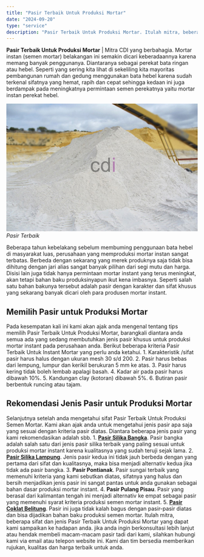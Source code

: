 ```yaml
---
title: "Pasir Terbaik Untuk Produksi Mortar"
date: "2024-09-20"
type: "service"
description: "Pasir Terbaik Untuk Produksi Mortar. Itulah mitra, beberapa sifat dan jenis Pasir Terbaik Untuk Produksi Mortar yang dapat kami sampaikan ke hadapan anda. ji..."
---
```


**Pasir Terbaik Untuk Produksi Mortar** | Mitra CDI yang berbahagia. Mortar instan (semen mortar) belakangan ini semakin dicari keberadaannya karena memang banyak penggunanya. Diantaranya sebagai perekat bata ringan atau hebel. Seperti yang sering kita lihat di sekeliling kita mayoritas pembangunan rumah dan gedung menggunakan bata hebel karena sudah terkenal sifatnya yang hemat, rapih dan cepat sehingga kedaan ini juga berdampak pada meningkatnya permintaan semen perekatnya yaitu mortar instan perekat hebel.

![Pasir Terbaik](/images/blog/silika-bangka-putih-4.jpg)
*Pasir Terbaik*

Beberapa tahun kebelakang sebelum membuming penggunaan bata hebel di masyarakat luas, perusahaan yang memproduksi mortar instan sangat terbatas. Berbeda dengan sekarang yang merek produknya saja tidak bisa dihitung dengan jari alias sangat banyak pilihan dari segi mutu dan harga. Disisi lain juga tidak hanya permintaan mortar instant yang terus meningkat, akan tetapi bahan baku produksinyapun ikut kena imbasnya. Seperti salah satu bahan bakunya tersebut adalah pasir dengan karakter dan sifat khusus yang sekarang banyak dicari oleh para produsen mortar instant.

 ## Memilih Pasir untuk Produksi Mortar
    
Pada kesempatan kali ini kami akan ajak anda mengenal tentang tips memilih Pasir Terbaik Untuk Produksi Mortar, barangkali diantara anda semua ada yang sedang membutuhkan jenis pasir khusus untuk produksi mortar instant pada perusahaan anda.
Berikut beberapa kriteria Pasir Terbaik Untuk Instant Mortar yang perlu anda ketahui.
1\. Karakteristik /sifat pasir harus halus dengan ukuran mesh 30 s/d 200.
2\. Pasir harus bebas dari lempung, lumpur dan kerikil berukuran 5 mm ke atas.
3\. Pasir harus kering tidak boleh lembab apalagi basah.
4\. Kadar air pada pasir harus dibawah 10%.
5\. Kandungan clay (kotoran) dibawah 5%.
6\. Butiran pasir berbentuk runcing atau tajam.

 ## Rekomendasi Jenis Pasir untuk Produksi Mortar
    
Selanjutnya setelah anda mengetahui sifat Pasir Terbaik Untuk Produksi Semen Mortar. Kami akan ajak anda untuk mengetahui jenis pasir apa saja yang sesuai dengan kriteria pasir diatas. Diantara beberapa jenis pasir yang kami rekomendasikan adalah sbb.
1\. [**Pasir Silika Bangka**](/product/pasir-putih-bangka). Pasir bangka adalah salah satu dari jenis pasir silika terbaik yang paling sesuai untuk produksi mortar instant karena kualitasnya yang sudah teruji sejak lama.
2\. [**Pasir Silika Lampung**](/product/pasir-putih-lampung). Jenis pasir kedua ini tidak jauh berbeda dengan yang pertama dari sifat dan kualitasnya, maka bisa menjadi alternativ kedua jika tidak ada pasir bangka.
3\. **Pasir Pontianak**. Pasir sungai terbaik yang memenuhi kriteria yang kami sebutkan diatas, sifatnya yang halus dan bersih menjadikan jenis pasir ini sangat pantas untuk anda gunakan sebagai bahan dasar produksi mortar instant.
4\. **Pasir Pulang Pisau**. Pasir yang berasal dari kalimantan tengah ini menjadi alternativ ke empat sebagai pasir yang memenuhi syarat kriteria produksi semen mortar instant.
5\. [**Pasir Coklat Belitung**](/blog/daftar-harga-material-pasir-dan-batu-terlengkap). Pasir ini juga tidak kalah bagus dengan pasir-pasir diatas dan bisa dijadikan bahan baku produksi semen mortar.
Itulah mitra, beberapa sifat dan jenis Pasir Terbaik Untuk Produksi Mortar yang dapat kami sampaikan ke hadapan anda. jika anda ingin berkonsultasi lebih lanjut atau hendak membeli macam-macam pasir tadi dari kami, silahkan hubungi kami via email atau telepon website ini. Kami dan tim bersedia memberikan rujukan, kualitas dan harga terbaik untuk anda.
